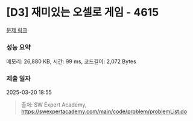 # [D3] 재미있는 오셀로 게임 - 4615 

[문제 링크](https://swexpertacademy.com/main/code/problem/problemDetail.do?contestProbId=AWQmA4uK8ygDFAXj) 

### 성능 요약

메모리: 26,880 KB, 시간: 99 ms, 코드길이: 2,072 Bytes

### 제출 일자

2025-03-20 18:55



> 출처: SW Expert Academy, https://swexpertacademy.com/main/code/problem/problemList.do